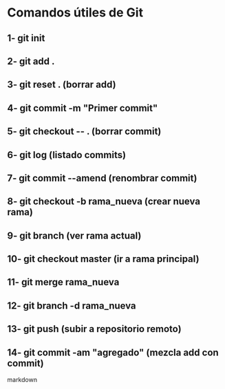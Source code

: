 # Comandos útiles de Git


## 1- git init
## 2- git add .
## 3- git reset . (borrar add)
## 4- git commit -m "Primer commit"
## 5- git checkout -- . (borrar commit)
## 6- git log (listado commits)
## 7- git commit --amend (renombrar commit)
## 8- git checkout -b rama_nueva (crear nueva rama)
## 9- git branch (ver rama actual)
## 10- git checkout master (ir a rama principal)
## 11- git merge rama_nueva
## 12- git branch -d rama_nueva
## 13- git push (subir a repositorio remoto)
## 14- git commit -am "agregado" (mezcla add con commit)

markdown

